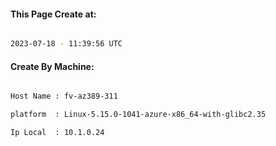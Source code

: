 
   
#### This Page Create at:

```bash

2023-07-18 - 11:39:56 UTC

```

#### Create By Machine:

```bash

Host Name : fv-az389-311

platform  : Linux-5.15.0-1041-azure-x86_64-with-glibc2.35

Ip Local  : 10.1.0.24

```


